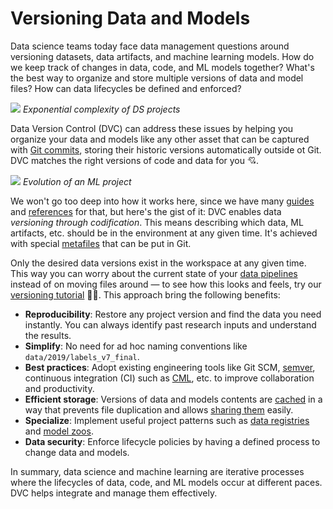 # Versioning Data and Models

Data science teams today face data management questions around versioning
datasets, data artifacts, and machine learning models. How do we keep track of
changes in data, code, and ML models together? What's the best way to organize
and store multiple versions of data and model files? How can data lifecycles be
defined and enforced?

![](/img/data_ver_complex.png) _Exponential complexity of DS projects_

Data Version Control (DVC) can address these issues by helping you organize your
data and models like any other asset that can be captured with
[Git commits](<(https://git-scm.com/book/en/v2/Git-Basics-Recording-Changes-to-the-Repository)>),
storing their historic versions automatically outside ot Git. DVC matches the
right versions of code and data for you 💘.

![](/img/ml-pipeline-evolution.png) _Evolution of an ML project_

We won't go too deep into how it works here, since we have many
[guides](/doc/user-guide) and [references](/doc/command-reference) for that, but
here's the gist of it: DVC enables data _versioning through codification_. This
means describing which data, ML artifacts, etc. should be in the environment at
any given time. It's achieved with special
[metafiles](/doc/user-guide/dvc-files-and-directories) that can be put in Git.

Only the desired data versions exist in the <abbr>workspace</abbr> at any given
time. This way you can worry about the current state of your
[data pipelines](/doc/command-reference/dag) instead of on moving files around —
to see how this looks and feels, try our
[versioning tutorial](/doc/use-cases/versioning-data-and-model-files/tutorial)
👩‍💻. This approach bring the following benefits:

- **Reproducibility**: Restore any project version and find the data you need
  instantly. You can always identify past research inputs and understand the
  results.
- **Simplify**: No need for ad hoc naming conventions like
  `data/2019/labels_v7_final`.
- **Best practices**: Adopt existing engineering tools like Git SCM,
  [semver](https://semver.org/), continuous integration (CI) such as
  [CML](https://cml.dev/), etc. to improve collaboration and productivity.
- **Efficient storage**: Versions of data and models contents are
  [cached](/doc/user-guide/dvc-files-and-directories#structure-of-the-cache-directory)
  in a way that prevents file duplication and allows
  [sharing them](/doc/use-cases/sharing-data-and-model-files) easily.
- **Specialize**: Implement useful project patterns such as
  [data registries](/doc/use-cases/data-registries) and
  [model zoos](/doc/api-reference/open).
- **Data security**: Enforce lifecycle policies by having a defined process to
  change data and models.

In summary, data science and machine learning are iterative processes where the
lifecycles of data, code, and ML models occur at different paces. DVC helps
integrate and manage them effectively.
